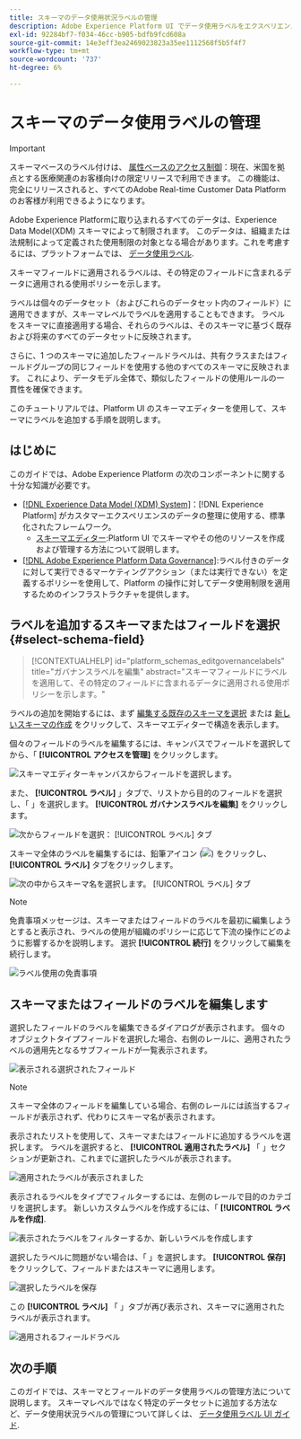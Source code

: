 ```yaml
---
title: スキーマのデータ使用状況ラベルの管理
description: Adobe Experience Platform UI でデータ使用ラベルをエクスペリエンスデータモデル (XDM) スキーマフィールドに追加する方法を説明します。
exl-id: 92284bf7-f034-46cc-b905-bdfb9fcd608a
source-git-commit: 14e3eff3ea2469023823a35ee1112568f5b5f4f7
workflow-type: tm+mt
source-wordcount: '737'
ht-degree: 6%

---
```


# スキーマのデータ使用ラベルの管理

>[!IMPORTANT]
>
>スキーマベースのラベル付けは、 [属性ベースのアクセス制御](../../access-control/abac/overview.md)：現在、米国を拠点とする医療関連のお客様向けの限定リリースで利用できます。 この機能は、完全にリリースされると、すべてのAdobe Real-time Customer Data Platformのお客様が利用できるようになります。

Adobe Experience Platformに取り込まれるすべてのデータは、Experience Data Model(XDM) スキーマによって制限されます。 このデータは、組織または法規制によって定義された使用制限の対象となる場合があります。これを考慮するには、プラットフォームでは、 [データ使用ラベル](../../data-governance/labels/overview.md).

スキーマフィールドに適用されるラベルは、その特定のフィールドに含まれるデータに適用される使用ポリシーを示します。

ラベルは個々のデータセット（およびこれらのデータセット内のフィールド）に適用できますが、スキーマレベルでラベルを適用することもできます。 ラベルをスキーマに直接適用する場合、それらのラベルは、そのスキーマに基づく既存および将来のすべてのデータセットに反映されます。

さらに、1 つのスキーマに追加したフィールドラベルは、共有クラスまたはフィールドグループの同じフィールドを使用する他のすべてのスキーマに反映されます。 これにより、データモデル全体で、類似したフィールドの使用ルールの一貫性を確保できます。

このチュートリアルでは、Platform UI のスキーマエディターを使用して、スキーマにラベルを追加する手順を説明します。

## はじめに

このガイドでは、Adobe Experience Platform の次のコンポーネントに関する十分な知識が必要です。

* [[!DNL Experience Data Model (XDM) System]](../home.md)：[!DNL Experience Platform] がカスタマーエクスペリエンスのデータの整理に使用する、標準化されたフレームワーク。
   * [スキーマエディター](../ui/overview.md):Platform UI でスキーマやその他のリソースを作成および管理する方法について説明します。
* [[!DNL Adobe Experience Platform Data Governance]](../../data-governance/home.md):ラベル付きのデータに対して実行できるマーケティングアクション（または実行できない）を定義するポリシーを使用して、Platform の操作に対してデータ使用制限を適用するためのインフラストラクチャを提供します。

## ラベルを追加するスキーマまたはフィールドを選択 {#select-schema-field}

>[!CONTEXTUALHELP]
>id="platform_schemas_editgovernancelabels"
>title="ガバナンスラベルを編集"
>abstract="スキーマフィールドにラベルを適用して、その特定のフィールドに含まれるデータに適用される使用ポリシーを示します。"

ラベルの追加を開始するには、まず [編集する既存のスキーマを選択](../ui/resources/schemas.md#edit) または [新しいスキーマの作成](../ui/resources/schemas.md#create) をクリックして、スキーマエディターで構造を表示します。

個々のフィールドのラベルを編集するには、キャンバスでフィールドを選択してから、「 **[!UICONTROL アクセスを管理]** をクリックします。

![スキーマエディターキャンバスからフィールドを選択します。](../images/tutorials/labels/manage-access.png)

また、 **[!UICONTROL ラベル]** 」タブで、リストから目的のフィールドを選択し、「 」を選択します。 **[!UICONTROL ガバナンスラベルを編集]** をクリックします。

![次からフィールドを選択： [!UICONTROL ラベル] タブ](../images/tutorials/labels/select-field-on-labels-tab.png)

スキーマ全体のラベルを編集するには、鉛筆アイコン (![](../images/tutorials/labels/pencil-icon.png)) をクリックし、 **[!UICONTROL ラベル]** タブをクリックします。

![次の中からスキーマ名を選択します。 [!UICONTROL ラベル] タブ](../images/tutorials/labels/select-schema-on-labels-tab.png)

>[!NOTE]
>
>免責事項メッセージは、スキーマまたはフィールドのラベルを最初に編集しようとすると表示され、ラベルの使用が組織のポリシーに応じて下流の操作にどのように影響するかを説明します。 選択 **[!UICONTROL 続行]** をクリックして編集を続行します。
>
>![ラベル使用の免責事項](../images/tutorials/labels/disclaimer.png)

## スキーマまたはフィールドのラベルを編集します

選択したフィールドのラベルを編集できるダイアログが表示されます。 個々のオブジェクトタイプフィールドを選択した場合、右側のレールに、適用されたラベルの適用先となるサブフィールドが一覧表示されます。

![表示される選択されたフィールド](../images/tutorials/labels/edit-labels.png)

>[!NOTE]
>
>スキーマ全体のフィールドを編集している場合、右側のレールには該当するフィールドが表示されず、代わりにスキーマ名が表示されます。

表示されたリストを使用して、スキーマまたはフィールドに追加するラベルを選択します。 ラベルを選択すると、 **[!UICONTROL 適用されたラベル]** 「 」セクションが更新され、これまでに選択したラベルが表示されます。

![適用されたラベルが表示されました](../images/tutorials/labels/applied-labels.png)

表示されるラベルをタイプでフィルターするには、左側のレールで目的のカテゴリを選択します。 新しいカスタムラベルを作成するには、「 **[!UICONTROL ラベルを作成]**.

![表示されたラベルをフィルターするか、新しいラベルを作成します](../images/tutorials/labels/filter-and-create-custom.png)

選択したラベルに問題がない場合は、「 」を選択します。 **[!UICONTROL 保存]** をクリックして、フィールドまたはスキーマに適用します。

![選択したラベルを保存](../images/tutorials/labels/save-labels.png)

この **[!UICONTROL ラベル]** 「 」タブが再び表示され、スキーマに適用されたラベルが表示されます。

![適用されるフィールドラベル](../images/tutorials/labels/field-labels-added.png)

## 次の手順

このガイドでは、スキーマとフィールドのデータ使用ラベルの管理方法について説明します。 スキーマレベルではなく特定のデータセットに追加する方法など、データ使用状況ラベルの管理について詳しくは、 [データ使用ラベル UI ガイド](../../data-governance/labels/user-guide.md).

